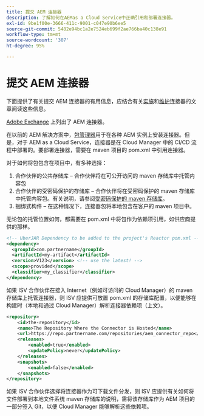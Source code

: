 ```yaml
---
title: 提交 AEM 连接器
description: 了解如何在AEMas a Cloud Service中正确引用和部署连接器。
exl-id: 9be1f00e-3666-411c-9001-c047e90b6ee5
source-git-commit: 5482e94bc1a2e7524eb699f2ae766ba40c138e91
workflow-type: tm+mt
source-wordcount: '307'
ht-degree: 95%

---
```


提交 AEM 连接器
===========================

下面提供了有关提交 AEM 连接器的有用信息，应结合有关[实施](implement.md)和[维护](maintain.md)连接器的文章阅读这些信息。

[Adobe Exchange](https://partners.adobe.com/exchangeprogram/experiencecloud) 上列出了 AEM 连接器。

在以前的 AEM 解决方案中，[包管理器](/help/implementing/developing/tools/package-manager.md)用于在各种 AEM 实例上安装连接器。但是，对于 AEM as a Cloud Service，连接器是在 Cloud Manager 中的 CI/CD 流程中部署的。要部署连接器，需要在 maven 项目的 pom.xml 中引用连接器。

对于如何将包包含在项目中，有多种选择：

1. 合作伙伴的公共存储库 – 合作伙伴将在可公开访问的 maven 存储库中托管内容包
1. 合作伙伴的受密码保护的存储库 – 合作伙伴将在受密码保护的 maven 存储库中托管内容包。有关说明，请参阅[受密码保护的 maven 存储库](https://experienceleague.adobe.com/docs/experience-manager-cloud-service/implementing/using-cloud-manager/create-application-project/setting-up-project.html?lang=zh-Hans#password-protected-maven-repositories)。
1. 捆绑式构件 – 在这种情况下，连接器包将本地包含在客户的 maven 项目中。

无论包的托管位置如何，都需要在 pom.xml 中将包作为依赖项引用，如供应商提供的那样。

```xml
<!-- UberJAR Dependency to be added to the project's Reactor pom.xml -->
<dependency>
  <groupId>com.partnername</groupId>
  <artifactId>my-artifact</artifactId>
  <version>V123</version> <!-- use the latest! -->
  <scope>provided</scope>
  <classifier>my_classifier</classifier>
</dependency>
```

如果 ISV 合作伙伴在接入 Internet（例如可访问的 Cloud Manager）的 maven 存储库上托管连接器，则 ISV 应提供可放置 pom.xml 的存储库配置，以便能够在构建时（本地和通过 Cloud Manager）解析连接器依赖项（上文）。

```xml
<repository>
    <id>the-repository</id>
    <name>The Repository Where the Connector is Hosted</name>
    <url>https://repo.partnername.com/repositories/aem_connector_repo</url>
    <releases>
        <enabled>true</enabled>
        <updatePolicy>never</updatePolicy>
    </releases>
    <snapshots>
        <enabled>false</enabled>
    </snapshots>
</repository>
```

如果 ISV 合作伙伴选择将连接器作为可下载文件分发，则 ISV 应提供有关如何将文件部署到本地文件系统 maven 存储库的说明，需将该存储库作为 AEM 项目的一部分签入 Git，以便 Cloud Manager 能够解析这些依赖项。
